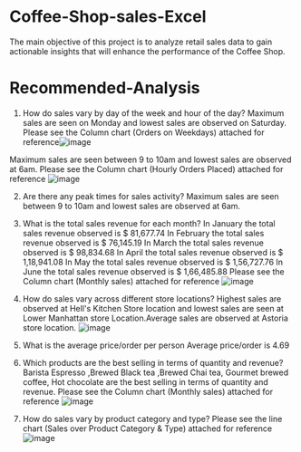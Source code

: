 # Coffee-Shop-sales-Excel
The main objective of this project is to analyze retail sales data to gain actionable insights that will enhance the performance of the Coffee Shop.

# Recommended-Analysis
1) How do sales vary by day of the week and hour of the day?
   Maximum sales are seen on Monday and lowest sales are observed on Saturday. Please see the Column chart (Orders on Weekdays) attached for reference![image](https://github.com/user-attachments/assets/e1ed0cbe-b7b1-4005-803d-72b9a0d4d075)

Maximum sales are seen between 9 to 10am and lowest sales are observed at 6am. Please see the Column chart (Hourly Orders Placed) attached for reference
   ![image](https://github.com/user-attachments/assets/f2349937-fca1-4f2c-b7bd-1c228360e807)
 
2) Are there any peak times for sales activity?
   Maximum sales are seen between 9 to 10am and lowest sales are observed at 6am.
3) What is the total sales revenue for each month?
In January	the total sales revenue observed is $ 81,677.74
In February	the total sales revenue observed is $ 76,145.19 
In March the total sales revenue observed is	$ 98,834.68
In April the total sales revenue observed is	$ 1,18,941.08
In May the total sales revenue observed is	$ 1,56,727.76
In June the total sales revenue observed is	$ 1,66,485.88
 Please see the Column chart (Monthly sales) attached for reference  ![image](https://github.com/user-attachments/assets/5fab0b38-0fb1-43ca-b4ff-2afa2edac9da)

4) How do sales vary across different store locations?
   Highest sales are observed at Hell's Kitchen Store location and lowest sales are seen at Lower Manhattan store Location.Average sales are observed at Astoria store location.
![image](https://github.com/user-attachments/assets/b7b8bfd1-6c1d-41d9-9336-efdba793aca4)

5) What is the average price/order per person
   Average price/order is 4.69
6) Which products are the best selling in terms of quantity and revenue?
    Barista Espresso ,Brewed Black tea ,Brewed Chai tea, Gourmet brewed coffee, Hot chocolate are the best selling in terms of quantity and revenue.
   Please see the Column chart (Monthly sales) attached for reference ![image](https://github.com/user-attachments/assets/e9e54b7a-c8b8-49bb-85da-28c461b62930)

9) How do sales vary by product category and type?
  Please see the line chart (Sales over Product Category & Type) attached for reference ![image](https://github.com/user-attachments/assets/59dcaa20-f318-4ce9-b87f-626648310f17)

